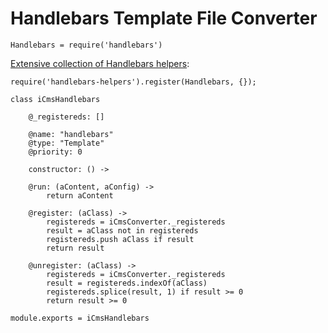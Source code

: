 Handlebars Template File Converter
==================================


    Handlebars = require('handlebars')

[Extensive collection of Handlebars helpers](http://assemble.io/helpers/):

    require('handlebars-helpers').register(Handlebars, {});

    class iCmsHandlebars

        @_registereds: []

        @name: "handlebars"
        @type: "Template"
        @priority: 0

        constructor: () ->

        @run: (aContent, aConfig) ->
            return aContent

        @register: (aClass) ->
            registereds = iCmsConverter._registereds
            result = aClass not in registereds
            registereds.push aClass if result
            return result

        @unregister: (aClass) ->
            registereds = iCmsConverter._registereds
            result = registereds.indexOf(aClass)
            registereds.splice(result, 1) if result >= 0
            return result >= 0

    module.exports = iCmsHandlebars


